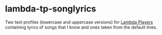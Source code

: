 # lambda-tp-songlyrics

 Two text profiles (lowercase and uppercase versions) for [Lambda Players](https://github.com/IcyStarFrost/Lambda-Players) containing lyrics of songs that I know and ones taken from the default lines.
